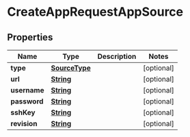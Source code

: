 

# CreateAppRequestAppSource


## Properties

| Name | Type | Description | Notes |
|------------ | ------------- | ------------- | -------------|
|**type** | [**SourceType**](SourceType.md) |  |  [optional] |
|**url** | [**String**](String.md) |  |  [optional] |
|**username** | [**String**](String.md) |  |  [optional] |
|**password** | [**String**](String.md) |  |  [optional] |
|**sshKey** | [**String**](String.md) |  |  [optional] |
|**revision** | [**String**](String.md) |  |  [optional] |



